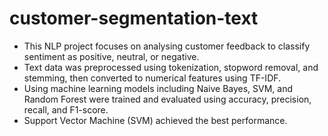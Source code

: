 # customer-segmentation-text

- This NLP project focuses on analysing customer feedback to classify sentiment as positive, neutral, or negative. 
- Text data was preprocessed using tokenization, stopword removal, and stemming, then converted to numerical features using TF-IDF.
- Using machine learning models including Naive Bayes, SVM, and Random Forest were trained and evaluated using accuracy, precision, recall, and F1-score.
- Support Vector Machine (SVM) achieved the best performance.

